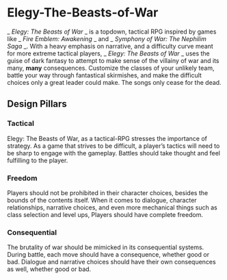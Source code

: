 # Elegy-The-Beasts-of-War
_ _Elegy: The Beasts of War_ _ is a topdown, tactical RPG inspired by games like _ _Fire Emblem: Awakening_ _ and _ _Symphony of War: The Nephilim Saga_ _. With a heavy emphasis on narrative, and a difficulty curve meant for more extreme tactical players, _ _Elegy: The Beasts of War_ _ uses the guise of dark fantasy to attempt to make sense of the villainy of war and its many, **many** consequences. Customize the classes of your unlikely team, battle your way through fantastical skirmishes, and make the difficult choices only a great leader could make. The songs only cease for the dead.

## Design Pillars
### Tactical
Elegy: The Beasts of War, as a tactical-RPG stresses the importance of strategy. As a game that strives to be difficult, a player’s tactics will need to be sharp to engage with the gameplay. Battles should take thought and feel fulfilling to the player.

### Freedom
Players should not be prohibited in their character choices, besides the bounds of the contents itself. When it comes to dialogue, character relationships, narrative choices, and even more mechanical things such as class selection and level ups, Players should have complete freedom.

### Consequential
The brutality of war should be mimicked in its consequential systems. During battle, each move should have a consequence, whether good or bad. Dialogue and narrative choices should have their own consequences as well, whether good or bad.
